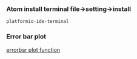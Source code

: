 ### Atom install terminal file->setting->install
```
platformio-ide-terminal
```
### Error bar plot
[errorbar plot function](https://matplotlib.org/api/_as_gen/matplotlib.pyplot.errorbar.html?highlight=errorbar#matplotlib.pyplot.errorbar)
